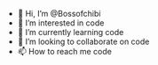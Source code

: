 - 👋 Hi, I’m @Bossofchibi
- 👀 I’m interested in code
- 🌱 I’m currently learning code
- 💞️ I’m looking to collaborate on code
- 📫 How to reach me code

<!---
Bossofchibi/Bossofchibi is a ✨ special ✨ repository because its `README.md` (this file) appears on your GitHub profile.
You can click the Preview link to take a look at your changes.
--->

